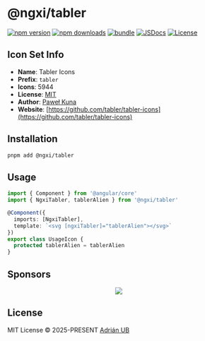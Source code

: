# @ngxi/tabler

[![npm version][npm-version-src]][npm-version-href]
[![npm downloads][npm-downloads-src]][npm-downloads-href]
[![bundle][bundle-src]][bundle-href]
[![JSDocs][jsdocs-src]][jsdocs-href]
[![License][license-src]][license-href]

## Icon Set Info

- **Name**: Tabler Icons
- **Prefix**: `tabler`
- **Icons**: 5944
- **License**: [MIT](https://github.com/tabler/tabler-icons/blob/master/LICENSE)
- **Author**: [Paweł Kuna](https://github.com/tabler/tabler-icons)
- **Website**: [https://github.com/tabler/tabler-icons](https://github.com/tabler/tabler-icons)

## Installation

```sh
pnpm add @ngxi/tabler
```

## Usage

```ts
import { Component } from '@angular/core'
import { NgxiTabler, tablerAlien } from '@ngxi/tabler'

@Component({
  imports: [NgxiTabler],
  template: `<svg [ngxiTabler]="tablerAlien"></svg>`
})
export class UsageIcon {
  protected tablerAlien = tablerAlien
}
```

## Sponsors

<p align="center">
  <a href="https://cdn.jsdelivr.net/gh/adrian-ub/static/sponsors.svg">
    <img src='https://cdn.jsdelivr.net/gh/adrian-ub/static/sponsors.svg'/>
  </a>
</p>

## License

MIT License © 2025-PRESENT [Adrián UB](https://github.com/adrian-ub)

<!-- Badges -->

[npm-version-src]: https://img.shields.io/npm/v/@ngxi/tabler?style=flat&colorA=080f12&colorB=1fa669
[npm-version-href]: https://npmjs.com/package/@ngxi/tabler
[npm-downloads-src]: https://img.shields.io/npm/dm/@ngxi/tabler?style=flat&colorA=080f12&colorB=1fa669
[npm-downloads-href]: https://npmjs.com/package/@ngxi/tabler
[bundle-src]: https://img.shields.io/bundlephobia/minzip/@ngxi/tabler?style=flat&colorA=080f12&colorB=1fa669&label=minzip
[bundle-href]: https://bundlephobia.com/result?p=@ngxi/tabler
[license-src]: https://img.shields.io/npm/l/@ngxi/tabler?style=flat&colorA=080f12&colorB=1fa669
[license-href]: https://github.com/adrian-ub/ngxi/blob/main/LICENSE
[jsdocs-src]: https://img.shields.io/badge/jsdocs-reference-080f12?style=flat&colorA=080f12&colorB=1fa669
[jsdocs-href]: https://www.jsdocs.io/package/@ngxi/tabler
